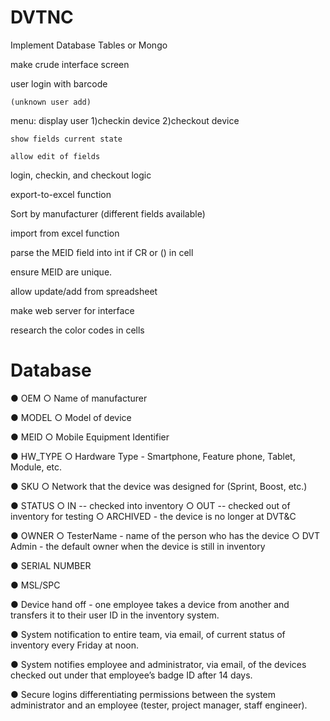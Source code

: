 # DVTNC

Implement Database Tables or Mongo

make crude interface screen

  user login with barcode

    (unknown user add)

  menu: display user 1)checkin device 2)checkout device

    show fields current state

    allow edit of fields
    
login, checkin, and checkout logic

export-to-excel function

  Sort by manufacturer (different fields available)

import from excel function

  parse the MEID field into int if CR or () in cell

  ensure MEID are unique.

  allow update/add from spreadsheet
  
make web server for interface

research the color codes in cells

# Database 

● OEM ○ Name of manufacturer

● MODEL ○ Model of device 

● MEID ○ Mobile Equipment Identifier 

● HW_TYPE ○ Hardware Type - Smartphone, Feature phone, Tablet, Module, etc. 

● SKU ○ Network that the device was designed for (Sprint, Boost, etc.) 

● STATUS ○ IN -- checked into inventory ○ OUT -- checked out of inventory for testing ○ ARCHIVED - the device is no longer at DVT&C

● OWNER ○ TesterName - name of the person who has the device ○ DVT Admin - the default owner when the device is still in inventory 

● SERIAL NUMBER

● MSL/SPC

● Device hand off - one employee takes a device from another and transfers it to their user ID in the inventory system. 

● System notification to entire team, via email, of current status of inventory every Friday at noon. 

● System notifies employee and administrator, via email, of the devices checked out under that employee’s badge ID after 14 days. 

● Secure logins differentiating permissions between the system administrator and an employee (tester, project
manager, staff engineer). 
